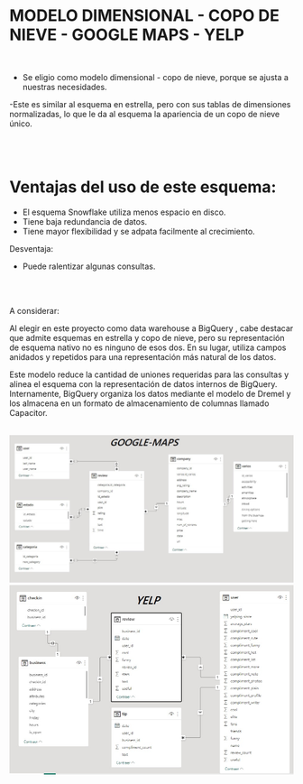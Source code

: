# **MODELO DIMENSIONAL - COPO DE NIEVE - GOOGLE MAPS - YELP**

<br>

- Se eligio como modelo dimensional - copo de nieve, porque se ajusta a nuestras necesidades.

-Este es similar al esquema en estrella, pero con sus tablas de dimensiones normalizadas, lo que le da al esquema la apariencia de un copo de nieve único.

</br>

<br>

# Ventajas del uso de este esquema:

- El esquema Snowflake utiliza menos espacio en disco.
- Tiene baja redundancia de datos.
- Tiene mayor flexibilidad y se adpata facilmente al crecimiento.

 Desventaja: 

- Puede ralentizar algunas consultas.

</br>

<br>

A considerar: 

Al elegir en este proyecto como data warehouse a BigQuery , cabe destacar que admite esquemas en estrella y copo de nieve, pero su representación de esquema nativo no es ninguno de esos dos. En su lugar, utiliza campos anidados y repetidos para una representación más natural de los datos.

Este modelo reduce la cantidad de uniones requeridas para las consultas y alinea el esquema con la representación de datos internos de BigQuery. Internamente, BigQuery organiza los datos mediante el modelo de Dremel y los almacena en un formato de almacenamiento de columnas llamado Capacitor.

</br>

<img src="./src/ModeloER_gmaps.jpeg" alt="ModeloER-gmaps">



<img src="./src/ModeloER_yelp.jpeg" alt="Modelo ER-yelp">



